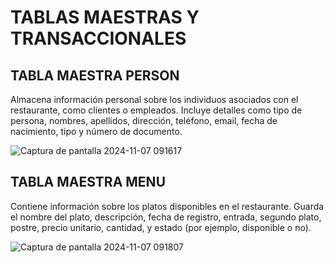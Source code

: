 # TABLAS MAESTRAS Y TRANSACCIONALES

## TABLA MAESTRA PERSON
Almacena información personal sobre los individuos asociados con el restaurante, como clientes o empleados. Incluye detalles como tipo de persona, nombres, apellidos, dirección, teléfono, email, fecha de nacimiento, tipo y número de documento.

![Captura de pantalla 2024-11-07 091617](https://github.com/user-attachments/assets/38d686e5-92a0-4c96-a775-4c7c16daa939)


## TABLA MAESTRA MENU 
Contiene información sobre los platos disponibles en el restaurante. Guarda el nombre del plato, descripción, fecha de registro, entrada, segundo plato, postre, precio unitario, cantidad, y estado (por ejemplo, disponible o no).

![Captura de pantalla 2024-11-07 091807](https://github.com/user-attachments/assets/7b3fa763-c6eb-4fe6-8008-fd1e605efdc4)


